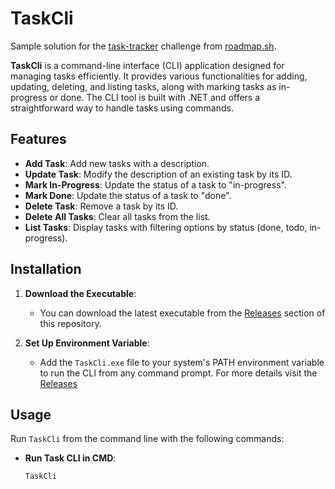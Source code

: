 # TaskCli

Sample solution for the [task-tracker](https://roadmap.sh/projects/task-tracker) challenge from [roadmap.sh](https://roadmap.sh/).

**TaskCli** is a command-line interface (CLI) application designed for managing tasks efficiently. It provides various functionalities for adding, updating, deleting, and listing tasks, along with marking tasks as in-progress or done. The CLI tool is built with .NET and offers a straightforward way to handle tasks using commands.

## Features

- **Add Task**: Add new tasks with a description.
- **Update Task**: Modify the description of an existing task by its ID.
- **Mark In-Progress**: Update the status of a task to "in-progress".
- **Mark Done**: Update the status of a task to "done".
- **Delete Task**: Remove a task by its ID.
- **Delete All Tasks**: Clear all tasks from the list.
- **List Tasks**: Display tasks with filtering options by status (done, todo, in-progress).

## Installation

1. **Download the Executable**:
   - You can download the latest executable from the [Releases](https://github.com/fbzari/TaskCli/releases) section of this repository.

2. **Set Up Environment Variable**:
   - Add the `TaskCli.exe` file to your system's PATH environment variable to run the CLI from any command prompt. For more details visit the [Releases](https://github.com/fbzari/TaskCli/releases) 

## Usage

Run `TaskCli` from the command line with the following commands:

- **Run Task CLI in CMD**:
  ```sh
  TaskCli 
